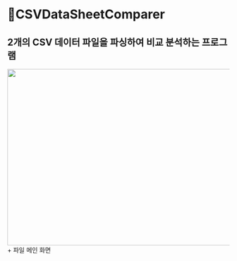 # 📒CSVDataSheetComparer

2개의 CSV 데이터 파일을 파싱하여 비교 분석하는 프로그램
--------------------------

<img src="https://user-images.githubusercontent.com/75249093/209571341-d59d9dd2-7f61-4e06-a4e3-dbc12b11157f.png" width="600" height="400"/>
+ 파일 메인 화면